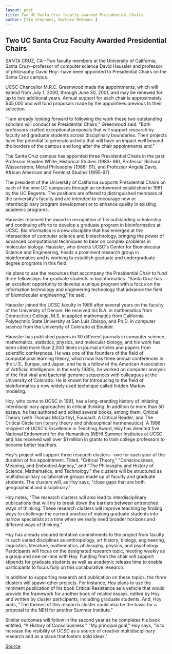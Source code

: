 ```yaml
---
layout: post
title: Two UC Santa Cruz faculty awarded Presidential Chairs
author: [Tim Stephens, Barbara McKenna ]
---
```


## Two UC Santa Cruz Faculty Awarded Presidential Chairs


SANTA CRUZ, CA--Two faculty members at the University of California, Santa Cruz--professor of computer science David Haussler and professor of philosophy David Hoy--have been appointed to Presidential Chairs on the Santa Cruz campus.

UCSC Chancellor M.R.C. Greenwood made the appointments, which will extend from July 1, 2000, through June 30, 2001, and may be renewed for up to two additional years. Annual support for each chair is approximately $45,000 and will fund proposals made by the appointees previous to their selection.

"I am already looking forward to following the work these two outstanding scholars will conduct as Presidential Chairs," Greenwood said. "Both professors crafted exceptional proposals that will support research by faculty and graduate students across disciplinary boundaries. Their projects have the potential to generate activity that will have an impact well beyond the borders of the campus and long after the chair appointments end."

The Santa Cruz campus has appointed three Presidential Chairs in the past: Professor Hayden White, Historical Studies (1983- 88), Professor Richard Wasserstrom, Moral Philosophy (1988- 91), and Professor Angela Davis, African American and Feminist Studies (1995-97).

The president of the University of California supports Presidential Chairs on each of the nine UC campuses through an endowment established in 1981 by the UC Regents. The positions are offered to distinguished members of the university's faculty and are intended to encourage new or interdisciplinary program development or to enhance quality in existing academic programs.

Haussler received the award in recognition of his outstanding scholarship and continuing efforts to develop a graduate program in bioinformatics at UCSC. Bioinformatics is a new discipline that has emerged at the intersection of computer science and biotechnology, bringing the power of advanced computational techniques to bear on complex problems in molecular biology. Haussler, who directs UCSC's Center for Biomolecular Science and Engineering, heads a prominent research group in bioinformatics and is working to establish graduate and undergraduate degree programs in this field.

He plans to use the resources that accompany the Presidential Chair to fund three fellowships for graduate students in bioinformatics. "Santa Cruz has an excellent opportunity to develop a unique program with a focus on the information technology and engineering technology that advance the field of biomolecular engineering," he said.

Haussler joined the UCSC faculty in 1986 after several years on the faculty of the University of Denver. He received his B.A. in mathematics from Connecticut College, M.S. in applied mathematics from California Polytechnic State University at San Luis Obispo, and Ph.D. in computer science from the University of Colorado at Boulder.

Haussler has published papers in 30 different journals in computer science, mathematics, statistics, physics, and molecular biology, and his work has been cited more than 2,000 times in journal articles and papers from scientific conferences. He was one of the founders of the field of computational learning theory, which now has three annual conferences in the U.S., Europe, and Japan, and he is a fellow of the American Association of Artificial Intelligence. In the early 1980s, he worked on computer analysis of the first viral and bacterial genome sequences with colleagues at the University of Colorado. He is known for introducing to the field of bioinformatics a now widely used technique called hidden Markov modeling.

Hoy, who came to UCSC in 1981, has a long-standing history of initiating interdisciplinary approaches to critical thinking. In addition to more than 50 essays, he has authored and edited several books, among them, Critical Theory (with Thomas McCarthy), Foucault: A Critical Reader, and The Critical Circle (on literary theory and philosophical hermeneutics). A 1998 recipient of UCSC's Excellence in Teaching Award, Hoy has directed five National Endowment for the Humanities (NEH) Summer Institutes at UCSC and has received well over $1 million in grants to train college professors to become better teachers.

Hoy's project will support three research clusters--one for each year of the duration of his appointment. Titled, "Critical Theory," "Consciousness, Meaning, and Embodied Agency," and "The Philosophy and History of Science, Mathematics, and Technology," the clusters will be structured as multidisciplinary collaborative groups made up of faculty and graduate students. The clusters will, as Hoy says, "close gaps that are both geographical and disciplinary."

Hoy notes, "The research clusters will also lead to interdisciplinary publications that will try to break down the barriers between entrenched ways of thinking. These research clusters will improve teaching by finding ways to challenge the current practice of making graduate students into narrow specialists at a time when we really need broader horizons and different ways of thinking."

Hoy has already secured tentative commitments to the project from faculty in such varied disciplines as anthropology, art history, biology, engineering, linguistics, literature, mathematics, philosophy, physics, and psychology. Participants will focus on the designated research topic, meeting weekly as a group and one-on-one with Hoy. Funding from the chair will support stipends for graduate students as well as academic release time to enable participants to focus fully on this collaborative research.

In addition to supporting research and publication on these topics, the three clusters will spawn other projects. For instance, Hoy plans to use the imminent publication of his book Critical Resistance as a vehicle that would provide the framework for another book of related essays, edited by Hoy and written by cluster participants, including graduate students. And, Hoy adds, "The themes of this research cluster could also be the basis for a proposal to the NEH for another Summer Institute."

Similar outcomes will follow in the second year as he completes his book entitled, "A History of Consciousness." "My principal goal," Hoy says, "is to increase the visibility of UCSC as a source of creative multidisciplinary research and as a place that fosters bold ideas."

[Source](http://www1.ucsc.edu/news_events/press_releases/archive/99-00/03-00/presidential_chairs.htm "Permalink to Two UC Santa Cruz faculty awarded Presidential Chairs")